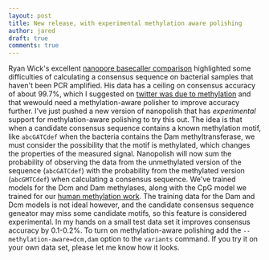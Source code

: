 ```yaml
---
layout: post
title: New release, with experimental methylation aware polishing
author: jared
draft: true
comments: true
---
```


Ryan Wick's excellent [nanopore basecaller comparison](https://github.com/rrwick/Basecalling-comparison) highlighted some difficulties of calculating a consensus sequence on bacterial samples that haven't been PCR amplified. His data has a ceiling on consensus accuracy of about 99.7%, which I suggested on [twitter was due to methylation](https://twitter.com/jaredtsimpson/status/914862676605640704) and that wewould need a methylation-aware polisher to improve accuracy further. I've just pushed a new version of nanopolish that has _experimental_ support for methylation-aware polishing to try this out. The idea is that when a candidate consensus sequence contains a known methylation motif, like `abcGATCdef` when the bacteria contains the Dam methyltransferase, we must consider the possibility that the motif is methylated, which changes the properties of the measured signal. Nanopolish will now sum the probability of observing the data from the unmethylated version of the sequence (`abcGATCdef`) with the probability from the methylated version (`abcGMTCdef`) when calculating a consensus sequence. We've trained models for the Dcm and Dam methylases, along with the CpG model we trained for our [human methylation work](http://www.nature.com/nmeth/journal/v14/n4/full/nmeth.4184.html). The training data for the Dam and Dcm models is not ideal however, and the candidate consensus sequence geneator may miss some candidate motifs, so this feature is considered experimental. In my hands on a small test data set it improves consensus accuracy by 0.1-0.2%. To turn on methylation-aware polishing add the `--methylation-aware=dcm,dam` option to the `variants` command. If you try it on your own data set, please let me know how it looks.


